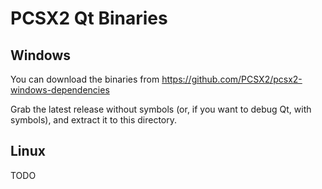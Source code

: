# PCSX2 Qt Binaries

## Windows

You can download the binaries from https://github.com/PCSX2/pcsx2-windows-dependencies

Grab the latest release without symbols (or, if you want to debug Qt, with symbols), and extract it to this directory.

## Linux

TODO